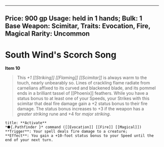 
---
Price: 900 gp
Usage: held in 1 hands;
Bulk: 1
Base Weapon: Scimitar,
Traits: Evocation, Fire, Magical
Rarity: Uncommon
---

# South Wind's Scorch Song

**Item 10**

> This *+1 [[Striking]] [[Flaming]] [[Scimitar]]* is always warm to the touch, nearly unbearably so. Lines of crackling flame radiate from carnelians affixed to its curved and blackened blade, and its pommel ends in a brilliant tassel of [[Phoenix]] feathers. While you have a status bonus to at least one of your Speeds, your Strikes with this scimitar that deal fire damage gain a +2 status bonus to their fire damage. The status bonus increases to +3 if the weapon has a *greater striking* rune and +4 for *major striking*.

```ad-embed-ability
title: **Activate**
*⭓{.Pathfinder }* command ([[Evocation]] [[Fire]] [[Magical]]) 
**Trigger**: Your spell deals fire damage to a creature;
**Effect**: You gain a +10-foot status bonus to your Speed until the end of your next turn.

```
